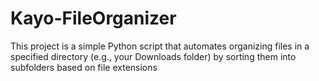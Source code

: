 # Kayo-FileOrganizer
This project is a simple Python script that automates organizing files in a specified directory (e.g., your Downloads folder) by sorting them into subfolders based on file extensions
